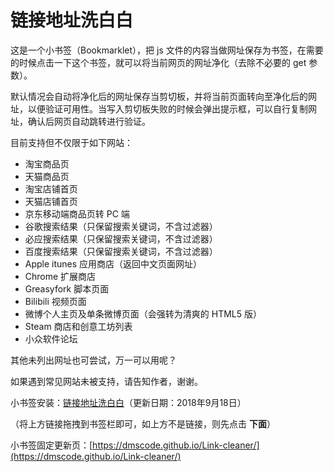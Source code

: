 链接地址洗白白
===

这是一个小书签（Bookmarklet），把 js 文件的内容当做网址保存为书签，在需要的时候点击一下这个书签，就可以将当前网页的网址净化（去除不必要的 get 参数）。

默认情况会自动将净化后的网址保存当剪切板，并将当前页面转向至净化后的网址，以便验证可用性。当写入剪切板失败的时候会弹出提示框，可以自行复制网址，确认后网页自动跳转进行验证。

目前支持但不仅限于如下网站：

* 淘宝商品页
* 天猫商品页
* 淘宝店铺首页
* 天猫店铺首页
* 京东移动端商品页转 PC 端
* 谷歌搜索结果（只保留搜索关键词，不含过滤器）
* 必应搜索结果（只保留搜索关键词，不含过滤器）
* 百度搜索结果（只保留搜索关键词，不含过滤器）
* Apple itunes 应用商店（返回中文页面网址）
* Chrome 扩展商店
* Greasyfork 脚本页面
* Bilibili 视频页面
* 微博个人主页及单条微博页面（会强转为清爽的 HTML5 版）
* Steam 商店和创意工坊列表
* 小众软件论坛

其他未列出网址也可尝试，万一可以用呢？

如果遇到常见网站未被支持，请告知作者，谢谢。

小书签安装：<a href="javascript: (function () { const rulers = { 'tools.appinn.com': {/* 小众工具站，保留 hash */ testReg: /^http(s)?:\/\/tools\.appinn\.com\/.*$/i, replace: '', query: [], hash: true }, 'www.bilibili.com': {/* Blibili */ testReg: /^http(?:s)?:\/\/www\.bilibili\.com\/video\/(av\d+).*$/i, replace: 'https://www.bilibili.com/$1', query: ['p'], hash: true }, 'itunes.apple.com': {/* Apple Stroe */ testReg: /^http(?:s)?:\/\/itunes\.apple\.com\/(?:\w{2}\/)?([^\/]+)\/(?:[^\/]+\/)?((?:id)\d+).*$/i, replace: 'https://itunes.apple.com/cn/$1/$2', query: [], hash: false }, 'chrome.google.com/webstore': {/* Chrome Store */ testReg: /^http(?:s)?:\/\/chrome\.google\.com\/webstore\/detail\/[^\/]+\/([a-z]{32}).*/i, replace: 'https://chrome.google.com/webstore/detail/$1', query: [], hash: false }, 's.taobao.com': {/* Taobao Search */ testReg: /^http(?:s)?:\/\/s\.taobao\.com\/search.*$/i, replace: 'https://s.taobao.com/search', query: ['q'], hash: false, }, 'list.tmall.com': {/* Tmall Search */ testReg: /^http(?:s)?:\/\/list\.tmall\.com\/search_product\.htm.*$/i, replace: 'https://list.tmall.com/search_product.htm', query: ['q'], hash: false, }, 'item.taobao.com': {/* Taobao item */ testReg: /^http(?:s)?:\/\/item\.taobao\.com\/item\.htm.*$/i, replace: 'https://item.taobao.com/item.htm', query: ['id'], hash: false, }, 'detail.tmall.com': {/* Tmall item */ testReg: /^http(?:s)?:\/\/detail\.tmall\.com\/item\.htm.*$/i, replace: 'https://detail.tmall.com/item.htm', query: ['id'], hash: false, }, 'taobao/tmall.com/shop': {/* Taobao/Tmall Shop */ testReg: /^http(?:s)?:\/\/(\w+)\.(taobao|tmall)\.com\/shop\/view_shop\.htm.*$/i, replace: 'https://$1.$2.com/', query: [], hash: false, }, 'item.m.jd.com': {/* JD mobile to PC */ testReg: /^http(?:s)?:\/\/item\.m\.jd\.com\/product\/(\d+)\.html(\?.*)?$/i, replace: 'https://item.jd.com/$1.html', query: [], hash: false, }, 'weibo.com/u': {/* Weibo personal homepage to mobile */ testReg: /^http(?:s)?:\/\/(?:www\.)weibo\.com\/u\/(\d+)(\?.*)?$/i, replace: 'https://m.weibo.cn/$1', query: [], hash: false, }, 'weibo.com': {/* Weibo article page to mobile */ testReg: /^http(?:s)?:\/\/(?:www\.)weibo\.com\/(?:\d+)\/(\w+)(\?.*)?$/i, replace: 'https://m.weibo.cn/status/$1', query: [], hash: false, }, 'greasyfork.org': {/* Greasyfork Script */ testReg: /^http(?:s)?:\/\/(?:www\.)?greasyfork\.org\/(?:[\w-]*\/)?scripts\/(\d+)-.*$/i, replace: 'https://greasyfork.org/zh-CN/scripts/$1', query: [], hash: false, }, 'store.steampowered.com|steamcommunity.com': {/* Steam */ testReg: /^http(?:s)?:\/\/(store\.steampowered|steamcommunity)\.com\/app\/(\d+).*$/i, replace: 'https://$1.com/app/$2', query: [], hash: false, }, 'meta.appinn.com': {/* Appinn BBS */ testReg: /^http(?:s)?:\/\/meta\.appinn\.com\/t\/(?:[^\/]*\/)*?(\d+).*$/i, replace: 'https://meta.appinn.com/t/$1', query: [], hash: false, }, 'other': {/* All url */ testReg: /^(http(?:s)?:\/\/[^?#]*)[?#].*$/i, replace: '', query: ['id', 'tid', 'uid', 'q', 'wd', 'query'], hash: false, }, }; const url = window.location.href; const hash = window.location.hash; const base = window.location.href.replace(/(\?|#).*$/, ''); let pureUrl = url; function getQueryString(key) { let ret = window.location.search.match(new RegExp('(?:\\?|&)' + key + '=(.*?)(?:&|$|#)', 'i')); return ret === null ? '' : ret[1]; } for(let i in rulers){ let ruler = rulers[i]; let reg = ruler.testReg; let replace = ruler.replace; if (reg.test(url)){ let querys = ruler.query; let newQuerys = ''; if(ruler.query.length){ for(let j in querys){ newQuerys += getQueryString(querys[j]) !== '' ? (newQuerys.length?'&':'?')+querys[j]+'='+getQueryString(querys[j]) : ''; } } newQuerys += ruler.hash ? window.location.hash : ''; pureUrl = (replace===''?base:base.replace(reg, replace) ) + newQuerys; break; } } let newnode = document.createElement('input'); newnode.id = 'pure-url-for-copy'; newnode.value = pureUrl; document.body.appendChild(newnode); let copyinput = document.getElementById('pure-url-for-copy'); copyinput.select(); try { let copyresult = document.execCommand('copy'); if(window.location.href === pureUrl){ window.location.reload(); }else{ window.location.href = pureUrl; } }catch (err) { let reload = prompt('净化后的网址是：',pureUrl); if (reload != null){ window.location.href = pureUrl; } } document.body.removeChild(copyinput); })();">链接地址洗白白</a>（更新日期：2018年9月18日）

（将上方链接拖拽到书签栏即可，如上方不是链接，则先点击 **下面**）

小书签固定更新页：[https://dmscode.github.io/Link-cleaner/](https://dmscode.github.io/Link-cleaner/)